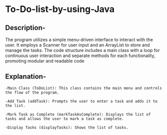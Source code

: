 # To-Do-list-by-using-Java
## Description-
The program utilizes a simple menu-driven interface to interact with the user. It employs a Scanner for user input and an ArrayList to store and manage the tasks. The code structure includes a main class with a loop for continuous user interaction and separate methods for each functionality, promoting modular and readable code

## Explanation-
    -Main Class (ToDoList): This class contains the main menu and controls the flow of the program.

    -Add Task (addTask): Prompts the user to enter a task and adds it to the list.

    -Mark Task as Complete (markTaskAsComplete): Displays the list of tasks and allows the user to mark a task as complete.

    -Display Tasks (displayTasks): Shows the list of tasks.

